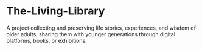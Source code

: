# The-Living-Library
A project collecting and preserving life stories, experiences, and wisdom of older adults, sharing them with younger generations through digital platforms, books, or exhibitions.

